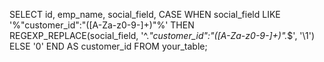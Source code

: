 SELECT
  id,
  emp_name,
  social_field,
  CASE
    WHEN social_field LIKE '%\"customer_id\":\"([A-Za-z0-9-]+)\"%' THEN REGEXP_REPLACE(social_field, '^.*\"customer_id\":\"([A-Za-z0-9-]+)\".*$', '\\1')
    ELSE '0'
  END AS customer_id
FROM
  your_table;
